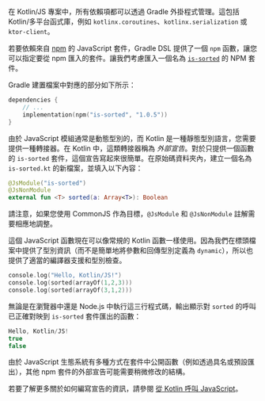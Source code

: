 [//]: # (title: 使用 npm 依賴套件)

在 Kotlin/JS 專案中，所有依賴項都可以透過 Gradle 外掛程式管理。這包括 Kotlin/多平台函式庫，例如 `kotlinx.coroutines`、`kotlinx.serialization` 或 `ktor-client`。

若要依賴來自 [npm](https://www.npmjs.com/) 的 JavaScript 套件，Gradle DSL 提供了一個 `npm` 函數，讓您可以指定要從 npm 匯入的套件。讓我們考慮匯入一個名為 [`is-sorted`](https://www.npmjs.com/package/is-sorted) 的 NPM 套件。

Gradle 建置檔案中對應的部分如下所示：

```kotlin
dependencies {
    // ...
    implementation(npm("is-sorted", "1.0.5"))
}
```

由於 JavaScript 模組通常是動態型別的，而 Kotlin 是一種靜態型別語言，您需要提供一種轉接器。在 Kotlin 中，這類轉接器稱為 _外部宣告_。對於只提供一個函數的 `is-sorted` 套件，這個宣告寫起來很簡單。在原始碼資料夾內，建立一個名為 `is-sorted.kt` 的新檔案，並填入以下內容：

```kotlin
@JsModule("is-sorted")
@JsNonModule
external fun <T> sorted(a: Array<T>): Boolean
```

請注意，如果您使用 CommonJS 作為目標，`@JsModule` 和 `@JsNonModule` 註解需要相應地調整。

這個 JavaScript 函數現在可以像常規的 Kotlin 函數一樣使用。因為我們在標頭檔案中提供了型別資訊（而不是簡單地將參數和回傳型別定義為 `dynamic`），所以也提供了適當的編譯器支援和型別檢查。

```kotlin
console.log("Hello, Kotlin/JS!")
console.log(sorted(arrayOf(1,2,3)))
console.log(sorted(arrayOf(3,1,2)))
```

無論是在瀏覽器中還是 Node.js 中執行這三行程式碼，輸出顯示對 `sorted` 的呼叫已正確對映到 `is-sorted` 套件匯出的函數：

```kotlin
Hello, Kotlin/JS!
true
false
```

由於 JavaScript 生態系統有多種方式在套件中公開函數（例如透過具名或預設匯出），其他 npm 套件的外部宣告可能需要稍微修改的結構。

若要了解更多關於如何編寫宣告的資訊，請參閱 [從 Kotlin 呼叫 JavaScript](js-interop.md)。